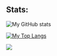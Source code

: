 ## Stats:

![My GitHub stats](https://github-readme-stats.vercel.app/api?username=sunilsch&show_icons=true&theme=synthwave)

[![My Top Langs](https://github-readme-stats.vercel.app/api/top-langs/?username=sunilsch&hide=batchfile&theme=synthwave&layout=compact)](https://github-readme-stats.vercel.app/api/top-langs/?username=sunilsch&hide=batchfile&theme=synthwave&layout=compact)

![](https://komarev.com/ghpvc/?username=sunilsch&color=green)
